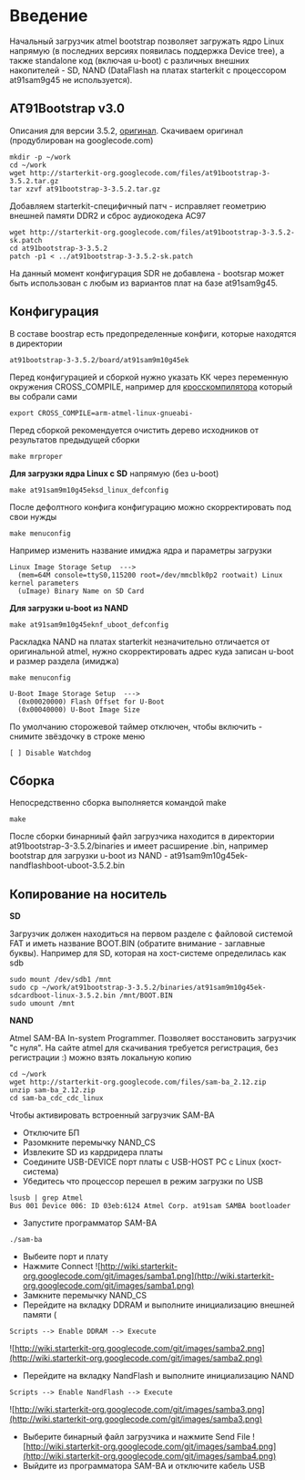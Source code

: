 # Введение #

Начальный загрузчик atmel bootstrap позволяет загружать ядро Linux напрямую (в последних версиях появилась поддержка Device tree), а также standalone код (включая u-boot) с различных внешних накопителей - SD, NAND (DataFlash на платах starterkit с процессором at91sam9g45 не используется).

## AT91Bootstrap v3.0 ##

Описания для версии 3.5.2, [оригинал](http://repository.timesys.com/buildsources/a/at91bootstrap-3/at91bootstrap-3-3.5.2). Скачиваем оригинал (продублирован на googlecode.com)
```
mkdir -p ~/work
cd ~/work
wget http://starterkit-org.googlecode.com/files/at91bootstrap-3-3.5.2.tar.gz
tar xzvf at91bootstrap-3-3.5.2.tar.gz
```
Добавляем starterkit-специфичный патч - исправляет геометрию внешней памяти DDR2 и сброс аудиокодека AC97
```
wget http://starterkit-org.googlecode.com/files/at91bootstrap-3-3.5.2-sk.patch
cd at91bootstrap-3-3.5.2
patch -p1 < ../at91bootstrap-3-3.5.2-sk.patch
```
На данный момент конфигурация SDR не добавлена - bootsrap может быть использован с любым из вариантов плат на базе at91sam9g45.

## Конфигурация ##

В составе boostrap есть предопределенные конфиги, которые находятся в директории
```
at91bootstrap-3-3.5.2/board/at91sam9m10g45ek
```
Перед конфигурацией и сборкой нужно указать КК через переменную окружения CROSS\_COMPILE, например для [кросскомпилятора](CrosstoolNg.md) который вы собрали сами
```
export CROSS_COMPILE=arm-atmel-linux-gnueabi-
```
Перед сборкой рекомендуется очистить дерево исходников от результатов предыдущей сборки
```
make mrproper
```

**Для загрузки ядра Linux с SD** напрямую (без u-boot)
```
make at91sam9m10g45eksd_linux_defconfig
```
После дефолтного конфига конфигурацию можно скорректировать под свои нужды
```
make menuconfig
```
Например изменить название имиджа ядра и параметры загрузки
```
Linux Image Storage Setup  --->
  (mem=64M console=ttyS0,115200 root=/dev/mmcblk0p2 rootwait) Linux kernel parameters
  (uImage) Binary Name on SD Card
```

**Для загрузки u-boot из NAND**
```
make at91sam9m10g45eknf_uboot_defconfig
```
Раскладка NAND на платах starterkit незначительно отличается от оригинальной atmel, нужно скорректировать адрес куда записан u-boot и размер раздела (имиджа)
```
make menuconfig
```
```
U-Boot Image Storage Setup  --->
  (0x00020000) Flash Offset for U-Boot
  (0x00040000) U-Boot Image Size
```
По умолчанию сторожевой таймер отключен, чтобы включить - снимите звёздочку в строке меню
```
[ ] Disable Watchdog
```

## Сборка ##

Непосредственно сборка выполняется командой make
```
make
```
После сборки бинарниый файл загрузчика находится в директории at91bootstrap-3-3.5.2/binaries и имеет расширение .bin, например bootstrap для загрузки u-boot из NAND - at91sam9m10g45ek-nandflashboot-uboot-3.5.2.bin

## Копирование на носитель ##

**SD**

Загрузчик должен находиться на первом разделе с файловой системой FAT и иметь название BOOT.BIN (обратите внимание - заглавные буквы). Например для SD, которая на хост-системе определилась как sdb
```
sudo mount /dev/sdb1 /mnt
sudo cp ~/work/at91bootstrap-3-3.5.2/binaries/at91sam9m10g45ek-sdcardboot-linux-3.5.2.bin /mnt/BOOT.BIN
sudo umount /mnt
```

**NAND**

Atmel SAM-BA In-system Programmer. Позволяет восстановить загрузчик "с нуля". На сайте atmel для скачивания требуется регистрация, без регистрации :) можно взять локальную копию
```
cd ~/work
wget http://starterkit-org.googlecode.com/files/sam-ba_2.12.zip
unzip sam-ba_2.12.zip
cd sam-ba_cdc_cdc_linux
```

Чтобы активировать встроенный загрузчик SAM-BA
  * Отключите БП
  * Разомкните перемычку NAND\_CS
  * Извлеките SD из кардридера платы
  * Соедините USB-DEVICE порт платы с USB-HOST PC с Linux (хост-система)
  * Убедитесь что процессор перешел в режим загрузки по USB
```
lsusb | grep Atmel
Bus 001 Device 006: ID 03eb:6124 Atmel Corp. at91sam SAMBA bootloader
```
  * Запустите программатор SAM-BA
```
./sam-ba
```
  * Выбеите порт и плату
  * Нажмите Connect
![http://wiki.starterkit-org.googlecode.com/git/images/samba1.png](http://wiki.starterkit-org.googlecode.com/git/images/samba1.png)
  * Замкните перемычку NAND\_CS
  * Перейдите на вкладку DDRAM и выполните инициализацию внешней памяти (
```
Scripts --> Enable DDRAM --> Execute
```
![http://wiki.starterkit-org.googlecode.com/git/images/samba2.png](http://wiki.starterkit-org.googlecode.com/git/images/samba2.png)
  * Перейдите на вкладку NandFlash и выполните инициализацию NAND
```
Scripts --> Enable NandFlash --> Execute
```
![http://wiki.starterkit-org.googlecode.com/git/images/samba3.png](http://wiki.starterkit-org.googlecode.com/git/images/samba3.png)
  * Выберите бинарный файл загрузчика и нажмите Send File
![http://wiki.starterkit-org.googlecode.com/git/images/samba4.png](http://wiki.starterkit-org.googlecode.com/git/images/samba4.png)
  * Выйдите из программатора SAM-BA и отключите кабель USB